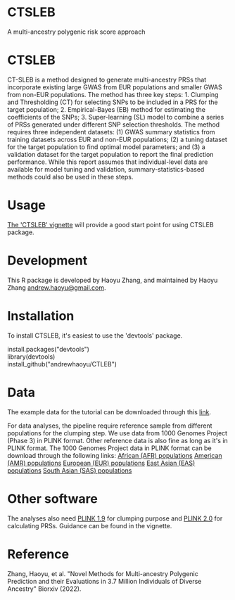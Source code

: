 # CTSLEB
A multi-ancestry polygenic risk score approach


CTSLEB
=======
CT-SLEB is a method designed to generate multi-ancestry PRSs that incorporate existing large GWAS from EUR populations and smaller GWAS from non-EUR populations. The method has three key steps: 1. Clumping and Thresholding (CT) for selecting SNPs to be included in a PRS for the target population; 2. Empirical-Bayes (EB) method for estimating the coefficients of the SNPs; 3. Super-learning (SL) model to combine a series of PRSs generated under different SNP selection thresholds. The method requires three independent datasets: (1) GWAS summary statistics from training datasets across EUR and non-EUR populations; (2) a tuning dataset for the target population to find optimal model parameters; and (3) a validation dataset for the target population to report the final prediction performance. While this report assumes that individual-level data are available for model tuning and validation, summary-statistics-based methods could also be used in these steps. 

Usage
=======
[The 'CTSLEB' vignette](https://andrewhaoyu.github.io/CTSLEB/) will provide a good start point for using CTSLEB package.

Development 
=======
This R package is developed by Haoyu Zhang, and maintained by Haoyu Zhang <andrew.haoyu@gmail.com>.

Installation
=======
To install CTSLEB, it's easiest to use the 'devtools' package.

install.packages("devtools")  
library(devtools)  
install_github("andrewhaoyu/CTLEB")

Data
=======
The example data for the tutorial can be downloaded through this [link](https://drive.google.com/file/d/1wswLKQmgYgkkog_vaDaVlLEmgoQS_xLG/view?usp=sharing).

For data analyses, the pipeline require reference sample from different populations for the clumping step. We use data from 1000 Genomes Project (Phase 3) in PLINK format. Other reference data is also fine as long as it's in PLINK format. The 1000 Genomes Project data in PLINK format can be download through the following links:
[African (AFR) populations](https://drive.google.com/file/d/1pwQuM3pb8qSNyNyEsCeoy_jqz5CLIjg_/view?usp=sharing)
[American (AMR) populations](https://drive.google.com/file/d/1xDCPvj-JPTbWOS9fm3jovLrFoXJmpOb2/view?usp=sharing)
[European (EUR) populations](https://drive.google.com/file/d/1cWjUfDfar-shXbyLvbDfW-BqCZ-yP6h4/view?usp=sharing)
[East Asian (EAS) populations](https://drive.google.com/file/d/1xrkzc06RG6KcjYctW9VDG9VnQj2Odczh/view?usp=sharing)
[South Asian (SAS) populations](https://drive.google.com/file/d/1n2yR2ZoMHCS_UHr2wMzACXF9wDWCVu6r/view?usp=sharing)

Other software
=======
The analyses also need [PLINK 1.9](https://www.cog-genomics.org/plink/) for clumping purpose and [PLINK 2.0](https://www.cog-genomics.org/plink/2.0/) for calculating PRSs. Guidance can be found in the vignette.

Reference
=======
Zhang, Haoyu, et al. "Novel Methods for Multi-ancestry Polygenic Prediction and their Evaluations in 3.7 Million Individuals of Diverse Ancestry" Biorxiv (2022).

